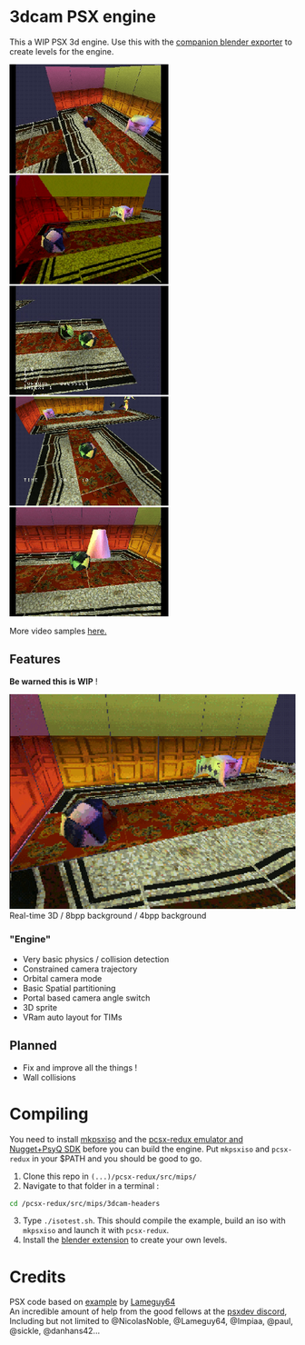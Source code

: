 # 3dcam PSX engine

This a WIP PSX 3d engine. Use this with the [companion blender exporter](https://github.com/ABelliqueux/blender_io_export_psx_mesh) to create levels for the engine.

![3d scene](https://github.com/ABelliqueux/blender_io_export_psx_mesh/blob/main/gif/3d.gif)
![pre-rendered BGs](https://github.com/ABelliqueux/blender_io_export_psx_mesh/blob/main/gif/precalc.gif)
![Push things](https://github.com/ABelliqueux/blender_io_export_psx_mesh/blob/main/gif/push.gif)
![Sprite](https://github.com/ABelliqueux/blender_io_export_psx_mesh/blob/main/gif/sprite.gif)
![Vertex animation](https://github.com/ABelliqueux/blender_io_export_psx_mesh/blob/main/gif/vertexanim.gif)

More video samples [here.](https://tube.fdn.fr/video-channels/psxdev/videos)

## Features

**Be warned this is WIP** !

![comparison](https://github.com/ABelliqueux/blender_io_export_psx_mesh/blob/main/gif/rt-8b-4b.gif)  
Real-time 3D / 8bpp background / 4bpp background
  
### "Engine"

  * Very basic physics / collision detection
  * Constrained camera trajectory
  * Orbital camera mode
  * Basic Spatial partitioning
  * Portal based camera angle switch
  * 3D sprite
  * VRam auto layout for TIMs

## Planned

  * Fix and improve all the things !
  * Wall collisions

# Compiling

You need to install [mkpsxiso](https://github.com/Lameguy64/mkpsxiso) and the [pcsx-redux emulator and Nugget+PsyQ SDK](https://github.com/ABelliqueux/nolibgs_hello_worlds#setting-up-the-sdk--modern-gcc--psyq-aka-nuggetpsyq) before
you can build the engine. Put `mkpsxiso` and `pcsx-redux` in your $PATH and you should be good to go.

  1. Clone this repo in `(...)/pcsx-redux/src/mips/`
  2. Navigate to that folder in a terminal :
```bash
cd /pcsx-redux/src/mips/3dcam-headers
```
  3. Type `./isotest.sh`. This should compile the example, build an iso with `mkpsxiso` and launch it with `pcsx-redux`.
  4. Install the [blender extension](https://github.com/ABelliqueux/blender_io_export_psx_mesh) to create your own levels.
  
# Credits

PSX code based on [example](http://psx.arthus.net/code/primdraw.7z) by [Lameguy64](https://github.com/Lameguy64)  
An incredible amount of help from the good fellows at the [psxdev discord](https://discord.com/invite/EnaNgrqJ?utm_source=Discord%20Widget&utm_medium=Connect),  
Including but not limited to @NicolasNoble, @Lameguy64, @Impiaa, @paul, @sickle, @danhans42...
